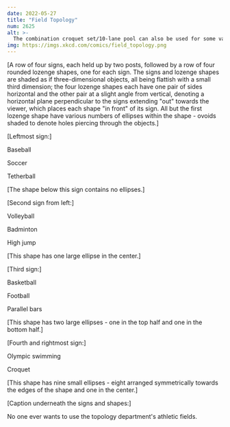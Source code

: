 ```yaml
---
date: 2022-05-27
title: "Field Topology"
num: 2625
alt: >-
  The combination croquet set/10-lane pool can also be used for some varieties of foosball and Skee-Ball.
img: https://imgs.xkcd.com/comics/field_topology.png
---
```

[A row of four signs, each held up by two posts, followed by a row of four rounded lozenge shapes, one for each sign. The signs and lozenge shapes are shaded as if three-dimensional objects, all being flattish with a small third dimension; the four lozenge shapes each have one pair of sides horizontal and the other pair at a slight angle from vertical, denoting a horizontal plane perpendicular to the signs extending "out" towards the viewer, which places each shape "in front" of its sign. All but the first lozenge shape have various numbers of ellipses within the shape - ovoids shaded to denote holes piercing through the objects.]

[Leftmost sign:]

Baseball

Soccer

Tetherball

[The shape below this sign contains no ellipses.]

[Second sign from left:]

Volleyball

Badminton

High jump

[This shape has one large ellipse in the center.]

[Third sign:]

Basketball

Football

Parallel bars

[This shape has two large ellipses - one in the top half and one in the bottom half.]

[Fourth and rightmost sign:]

Olympic swimming

Croquet

[This shape has nine small ellipses - eight arranged symmetrically towards the edges of the shape and one in the center.]

[Caption underneath the signs and shapes:]

No one ever wants to use the topology department's athletic fields.